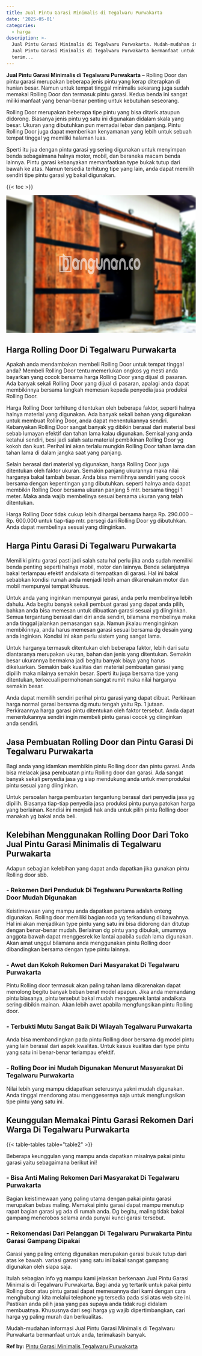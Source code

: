 ```yaml
---
title: Jual Pintu Garasi Minimalis di Tegalwaru Purwakarta
date: '2025-05-01'
categories:
  - harga
description: >-
  Jual Pintu Garasi Minimalis di Tegalwaru Purwakarta. Mudah-mudahan informasi
  Jual Pintu Garasi Minimalis di Tegalwaru Purwakarta bermanfaat untuk anda,
  terim...
---
```


**Jual Pintu Garasi Minimalis di Tegalwaru Purwakarta** – Rolling Door dan pintu garasi merupakan beberapa jenis pintu yang kerap diterapkan di hunian besar. Namun untuk tempat tinggal minimalis sekarang juga sudah memakai Rolling Door dan termasuk pintu garasi. Kedua benda ini sangat miliki manfaat yang benar-benar penting untuk kebutuhan seseorang.

Rolling Door merupakan beberapa tipe pintu yang bisa ditarik ataupun didorong. Biasanya jenis pintu yg satu ini digunakan didalam skala yang besar. Ukuran yang dibutuhkan pun memadai lebar dan panjang. Pintu Rolling Door juga dapat memberikan kenyamanan yang lebih untuk sebuah tempat tinggal yg memiliki halaman luas.

Sperti itu jua dengan pintu garasi yg sering digunakan untuk menyimpan benda sebagaimana halnya motor, mobil, dan beraneka macam benda lainnya. Pintu garasi kebanyakan memanfaatkan type bukak tutup dari bawah ke atas. Namun tersedia terhitung tipe yang lain, anda dapat memilih sendiri tipe pintu garasi yg bakal digunakan.

{{< toc >}}

![Jual Pintu Garasi Minimalis di Tegalwaru Purwakarta](/images/pintu-garasi-10.png)

## Harga Rolling Door Di Tegalwaru Purwakarta

Apakah anda mendambakan membeli Rolling Door untuk tempat tinggal anda? Membeli Rolling Door tentu memerlukan ongkos yg mesti anda bayarkan yang cocok bersama harga Rolling Door yang dijual di pasaran. Ada banyak sekali Rolling Door yang dijual di pasaran, apalagi anda dapat membikinnya bersama langkah memesan kepada penyedia jasa produksi Rolling Door.

Harga Rolling Door terhitung ditentukan oleh beberapa faktor, seperti halnya halnya material yang digunakan. Ada banyak sekali bahan yang digunakan untuk membuat Rolling Door, anda dapat menentukannya sendiri. Kebanyakan Rolling Door sangat banyak yg dibikin berasal dari material besi sebab lumayan efektif dan tahan lama kalau digunakan. Semisal yang anda ketahui sendiri, besi jadi salah satu material pembikinan Rolling Door yg kokoh dan kuat. Perihal ini akan terlalu mungkin Rolling Door tahan lama dan tahan lama di dalam jangka saat yang panjang.

Selain berasal dari material yg digunakan, harga Rolling Door juga ditentukan oleh faktor ukuran. Semakin panjang ukurannya maka nilai harganya bakal tambah besar. Anda bisa memilihnya sendiri yang cocok bersama dengan kepentingan yang dibutuhkan. seperti halnya anda dapat membikin Rolling Door bersama ukuran panjang 5 mtr. bersama tinggi 1 meter. Maka anda wajib membelinya sesuai bersama ukuran yang telah ditentukan.

Harga Rolling Door tidak cukup lebih dihargai bersama harga Rp. 290.000 – Rp. 600.000 untuk tiap-tiap mtr. persegi dari Rolling Door yg dibutuhkan. Anda dapat membelinya sesuai yang diinginkan.

## Harga Pintu Garasi Di Tegalwaru Purwakarta

Memiliki pintu garasi pasti jadi salah satu hal perlu jika anda sudah memiliki benda penting seperti halnya mobil, motor dan lainnya. Benda selanjutnya bakal terlampau efektif andaikata di tempatkan di garasi. Hal ini bakal sebabkan kondisi rumah anda menjadi lebih aman dikarenakan motor dan mobil mempunyai tempat khusus.

Untuk anda yang inginkan mempunyai garasi, anda perlu membelinya lebih dahulu. Ada begitu banyak sekali pembuat garasi yang dapat anda pilih, bahkan anda bisa memesan untuk dibuatkan garasi sesuai yg diinginkan. Semua tergantung berasal dari diri anda sendiri, bilamana membelinya maka anda tinggal jalankan pemasangan saja. Namun jikalau menginginkan membikinnya, anda harus memesan garasi sesuai bersama dg desain yang anda inginkan. Kondisi ini akan perlu sistem yang sangat lama.

Untuk harganya termasuk ditentukan oleh beberapa faktor, lebih dari satu diantaranya merupakan ukuran, bahan dan jenis yang ditentukan. Semakin besar ukurannya bermakna jadi begitu banyak biaya yang harus dikeluarkan. Semakin baik kualitas dari material pembuatan garasi yang dipilih maka nilainya semakin besar. Sperti itu juga bersama tipe yang ditentukan, terkecuali permohonan sangat rumit maka nilai harganya semakin besar.

Anda dapat memilih sendiri perihal pintu garasi yang dapat dibuat. Perkiraan harga normal garasi bersama dg mutu tengah yaitu Rp. 1 jutaan. Perkiraannya harga garasi pintu ditentukan oleh faktor tersebut. Anda dapat menentukannya sendiri ingin membeli pintu garasi cocok yg diinginkan anda sendiri.

## Jasa Pembuatan Rolling Door dan Pintu Garasi Di Tegalwaru Purwakarta

Bagi anda yang idamkan membikin pintu Rolling door dan pintu garasi. Anda bisa melacak jasa pembuatan pintu Rolling door dan garasi. Ada sangat banyak sekali penyedia jasa yg siap mendukung anda untuk memproduksi pintu sesuai yang diinginkan.

Untuk persoalan harga pembuatan tergantung berasal dari penyedia jasa yg dipilih. Biasanya tiap-tiap penyedia jasa produksi pintu punya patokan harga yang berlainan. Kondisi ini menjadi hak anda untuk pilih pintu Rolling door manakah yg bakal anda beli.

## Kelebihan Menggunakan Rolling Door Dari Toko Jual Pintu Garasi Minimalis di Tegalwaru Purwakarta

Adapun sebagian kelebihan yang dapat anda dapatkan jika gunakan pintu Rolling door sbb.

### \- Rekomen Dari Penduduk Di Tegalwaru Purwakarta Rolling Door Mudah Digunakan

Keistimewaan yang mampu anda dapatkan pertama adalah enteng digunakan. Rolling door memiliki bagian roda yg terkandung di bawahnya. Hal ini akan menjadikan type pintu yang satu ini bisa didorong dan ditutup dengan benar-benar mudah. Berlainan dg pintu yang dibukak, umumnya anggota bawah dapat menggesrek ke lantai apabila sudah lama digunakan. Akan amat unggul bilamana anda menggunakan pintu Rolling door dibandingkan bersama dengan type pintu lainnya.

### \- Awet dan Kokoh Rekomen Dari Masyarakat Di Tegalwaru Purwakarta

Pintu Rolling door termasuk akan paling tahan lama dikarenakan dapat menolong begitu banyak beban berat model apapun. Jika anda memandang pintu biasanya, pintu tersebut bakal mudah menggesrek lantai andaikata sering dibikin mainan. Akan lebih awet apabila mengfungsikan pintu Rolling door.

### \- Terbukti Mutu Sangat Baik Di Wilayah Tegalwaru Purwakarta

Anda bisa membandingkan pada pintu Rolling door bersama dg model pintu yang lain berasal dari aspek kwalitas. Untuk kasus kualitas dari type pintu yang satu ini benar-benar terlampau efektif.

### \- Rolling Door ini Mudah Digunakan Menurut Masyarakat Di Tegalwaru Purwakarta

Nilai lebih yang mampu didapatkan seterusnya yakni mudah digunakan. Anda tinggal mendorong atau menggesernya saja untuk mengfungsikan tipe pintu yang satu ini.

## Keunggulan Memakai Pintu Garasi Rekomen Dari Warga Di Tegalwaru Purwakarta

{{< table-tables table="table2" >}}

Beberapa keunggulan yang mampu anda dapatkan misalnya pakai pintu garasi yaitu sebagaimana berikut ini!

### \- Bisa Anti Maling Rekomen Dari Masyarakat Di Tegalwaru Purwakarta

Bagian keistimewaan yang paling utama dengan pakai pintu garasi merupakan bebas maling. Memakai pintu garasi dapat mampu menutup rapat bagian garasi yg ada di rumah anda. Dg begitu, maling tidak bakal gampang menerobos selama anda punyai kunci garasi tersebut.

### \- Rekomendasi Dari Pelanggan Di Tegalwaru Purwakarta Pintu Garasi Gampang Dipakai

Garasi yang paling enteng digunakan merupakan garasi bukak tutup dari atas ke bawah. variasi garasi yang satu ini bakal sangat gampang digunakan oleh siapa saja.

Itulah sebagian info yg mampu kami jelaskan berkenaan Jual Pintu Garasi Minimalis di Tegalwaru Purwakarta. Bagi anda yg tertarik untuk pakai pintu Rolling door atau pintu garasi dapat memesannya dari kami dengan cara menghubungi kita melalui telephone yg tersedia pada sisi atas web site ini. Pastikan anda pilih jasa yang pas supaya anda tidak rugi didalam membuatnya. Khususnya dari segi harga yg wajib dipertimbangkan, cari harga yg paling murah dan berkualitas.

Mudah-mudahan informasi Jual Pintu Garasi Minimalis di Tegalwaru Purwakarta bermanfaat untuk anda, terimakasih banyak.

**Ref by:** [Pintu Garasi Minimalis Tegalwaru Purwakarta](https://id.wikipedia.org/wiki/Pintu)
